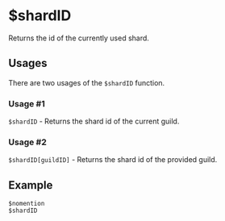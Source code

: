 # $shardID

Returns the id of the currently used shard.


## Usages

There are two usages of  the ` $shardID ` function.

### Usage #1

` $shardID ` - Returns the shard id of the current guild.

### Usage #2

` $shardID[guildID] ` - Returns the shard id of the provided guild.

## Example

```
$nomention
$shardID
```
